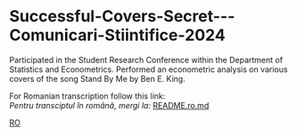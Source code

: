 # Successful-Covers-Secret---Comunicari-Stiintifice-2024
Participated in the Student Research Conference within the Department of Statistics and Econometrics. Performed an econometric analysis on various covers of the song Stand By Me by Ben E. King.

For Romanian transcription follow this link:  
*Pentru transciptul în română, mergi la:*   [README.ro.md](README.ro.md)

[RO](../../tree/main/RO)
